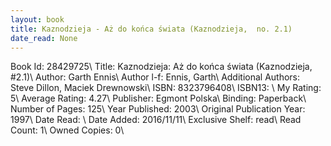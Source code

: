 ```yaml
---
layout: book
title: Kaznodzieja - Aż do końca świata (Kaznodzieja,  no. 2.1)
date_read: None
---
```


Book Id: 28429725\ 
Title: Kaznodzieja: Aż do końca świata (Kaznodzieja, #2.1)\ 
Author: Garth Ennis\ 
Author l-f: Ennis, Garth\ 
Additional Authors: Steve Dillon, Maciek Drewnowski\ 
ISBN: 8323796408\ 
ISBN13: \ 
My Rating: 5\ 
Average Rating: 4.27\ 
Publisher: Egmont Polska\ 
Binding: Paperback\ 
Number of Pages: 125\ 
Year Published: 2003\ 
Original Publication Year: 1997\ 
Date Read: \ 
Date Added: 2016/11/11\ 
Exclusive Shelf: read\ 
Read Count: 1\ 
Owned Copies: 0\ 

